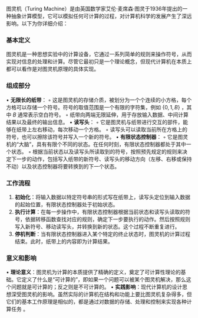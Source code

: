 图灵机（Turing Machine）是由英国数学家艾伦·麦席森·图灵于1936年提出的一种抽象计算模型，它可以模拟任何可计算的过程，对计算机科学的发展产生了深远影响。以下为你详细介绍：

### 基本定义
图灵机是一种思想实验中的计算设备，它通过一系列简单的规则来操作符号，从而实现对信息的处理和计算。尽管它最初只是一个理论概念，但现代计算机在本质上都可以看作是对图灵机原理的具体实现。

### 组成部分
• **无限长的纸带**：
    ◦ 这是图灵机的存储介质，被划分为一个个连续的小方格，每个方格可以存储一个符号。符号的取值范围是一个有限的字符集，例如 $\{0, 1, B\}$ ，其中 $B$ 通常表示空白符号。
    ◦ 纸带向两端无限延伸，用于存放输入数据、中间计算结果以及最终的输出信息。
 • **读写头**：
    ◦ 它是图灵机与纸带进行交互的部件，能够在纸带上左右移动，每次移动一个方格。
    ◦ 读写头可以读取当前所在方格上的符号，也可以擦除该符号并写入一个新的符号。
 • **有限状态控制器**：
    ◦ 它是图灵机的“大脑”，具有有限个不同的状态。在任何时刻，有限状态控制器都处于其中一个状态。
    ◦ 根据当前状态以及读写头所读取到的符号，按照预先规定的规则来决定下一步的动作，包括写入纸带的新符号、读写头的移动方向（左移、右移或保持不动）以及状态控制器将要转换到的下一个状态。

### 工作流程
1. **初始化**：将输入数据以特定符号串的形式写在纸带上，读写头定位到输入数据的起始位置，有限状态控制器处于初始状态。
2. **执行计算**：在每一步操作中，有限状态控制器根据当前状态和读写头读取的符号，依据转移函数查找对应的规则，确定下一步要执行的动作。然后按照规则写入新符号、移动读写头，并转换到新的状态。这个过程不断重复进行。
3. **停机判断**：当有限状态控制器进入某个特定的终止状态时，图灵机的计算过程结束。此时，纸带上的内容即为计算结果。

### 意义和影响
• **理论意义**：图灵机为计算的本质提供了精确的定义，奠定了可计算性理论的基础。它定义了什么是“可计算的”，即如果一个问题可以被某个图灵机解决，那么这个问题就是可计算的；反之则是不可计算的。
 • **实践影响**：现代计算机的设计思想深受图灵机的影响。虽然实际的计算机在结构和功能上要比图灵机复杂得多，但它们的基本工作原理是相似的，都是通过对数据的存储、处理和控制来实现各种计算任务 。